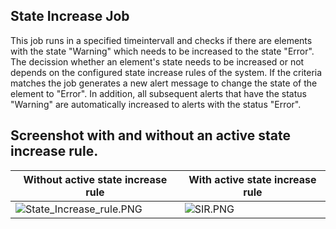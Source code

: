 ## State Increase Job

This job runs in a specified timeintervall and checks if there are elements with the state "Warning" which needs to be increased to the state "Error". The decission whether an element's state needs to be increased or not depends on the configured state increase rules of the system. If the criteria matches the job generates a new alert message to change the state of the element to "Error". In addition, all subsequent alerts that have the status "Warning" are automatically increased to alerts with the status "Error". 

## Screenshot with and without an active state increase rule.

|Without active state increase rule|With active state increase rule|
|--|--|
| ![State_Increase_rule.PNG](.attachments/State_Increase_rule-ae4d8b9d-9e15-4dc3-b6be-bc5156641e0d.PNG)   | ![SIR.PNG](.attachments/SIR-a49f22df-2c56-495e-9e15-b25d6ccb3116.PNG)   |


